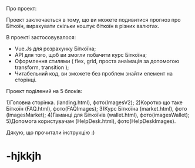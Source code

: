Про проект:

Проект заключається в тому, що ви можете подивитися прогноз про Біткоїн, вирахувати скільки коштує біткоїн в різних валютах.

В проекті застосовувалося:

- Vue.Js для розрахунку Біткоїна;
- API для того, щоб ви змогли побачити курс Біткоїна;
- Оформлення стилями ( flex, grid, проста анаімація за допомогою transform, transition );
- Читабельний код, ви зможете без проблем знайти елемент на сторінці.

Проект поділений на 5 блоків:

1)Головна сторінка. (landing.html), фото(ImagesV2);
2)Коротко що таке Біткоїн (FAQ.html), фото(FAQImages);
3)Курс Біткоїна (market.html), фото (ImagesMarket);
4)Гаманці для Біткоїнів (wallet.html), фото(imagesWallet);
5)Допомога користувачам (HelpDesk.html), фото(HelpDeskImages).

Дякую, що прочитали інструкцію :)
# -hjkkjh
